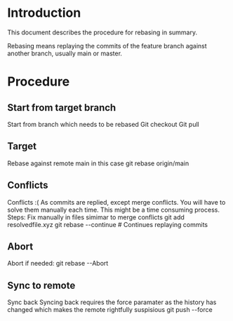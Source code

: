 # Introduction

This document describes the procedure for rebasing in summary.

Rebasing means replaying the commits of the feature branch against another branch, usually main or master.

# Procedure

## Start from target branch

Start from branch which needs to be rebased
Git checkout
Git pull

## Target

Rebase against remote main in this case
git rebase origin/main

## Conflicts

Conflicts :(
As commits are replied, except merge conflicts. You will have to solve them manually each time. This might be a time consuming process.
Steps:
Fix manually in files simimar to merge conflicts
git add resolvedfile.xyz
git rebase --continue # Continues replaying commits

## Abort

Abort if needed:
git rebase --Abort

## Sync to remote

Sync back
Syncing back requires the force paramater as the history has changed which makes the remote rightfully suspisious
git push --force
